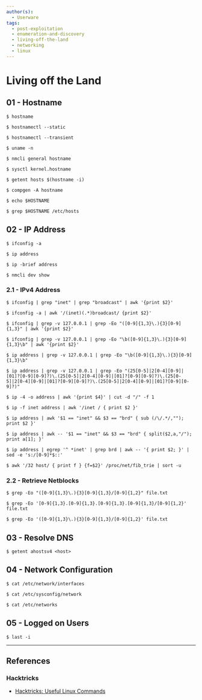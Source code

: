 ```yaml
---
author(s):
  - Userware
tags:
  - post-exploitation
  - enumeration-and-discovery
  - living-off-the-land
  - networking
  - linux
---
```

# Living off the Land

## 01 - Hostname

```
$ hostname

$ hostnamectl --static

$ hostnamectl --transient

$ uname -n

$ nmcli general hostname

$ sysctl kernel.hostname

$ getent hosts $(hostname -i)

$ compgen -A hostname

$ echo $HOSTNAME

$ grep $HOSTNAME /etc/hosts
```

## 02 - IP Address

```
$ ifconfig -a

$ ip address

$ ip -brief address

$ nmcli dev show
```

### 2.1 - IPv4 Address

```
$ ifconfig | grep "inet" | grep "broadcast" | awk '{print $2}'

$ ifconfig -a | awk '/(inet)(.*)broadcast/ {print $2}'
```

```
$ ifconfig | grep -v 127.0.0.1 | grep -Eo "([0-9]{1,3}\.){3}[0-9]{1,3}" | awk '{print $2}'

$ ifconfig | grep -v 127.0.0.1 | grep -Eo "\b([0-9]{1,3}\.){3}[0-9]{1,3}\b" | awk '{print $2}'

$ ip address | grep -v 127.0.0.1 | grep -Eo "\b([0-9]{1,3}\.){3}[0-9]{1,3}\b"

$ ip address | grep -v 127.0.0.1 | grep -Eo "(25[0-5]|2[0-4][0-9]|[01]?[0-9][0-9]?)\.(25[0-5]|2[0-4][0-9]|[01]?[0-9][0-9]?)\.(25[0-5]|2[0-4][0-9]|[01]?[0-9][0-9]?)\.(25[0-5]|2[0-4][0-9]|[01]?[0-9][0-9]?)"
```

```
$ ip -4 -o address | awk '{print $4}' | cut -d "/" -f 1

$ ip -f inet address | awk '/inet / { print $2 }'

$ ip address | awk '$1 == "inet" && $3 == "brd" { sub (/\/.*/,""); print $2 }'

$ ip address | awk -- '$1 == "inet" && $3 == "brd" { split($2,a,"/"); print a[1]; }'

$ ip address | egrep '^ *inet' | grep brd | awk -- '{ print $2; }' | sed -e 's:/[0-9]*$::'

$ awk '/32 host/ { print f } {f=$2}' /proc/net/fib_trie | sort -u
```

### 2.2 - Retrieve Netblocks

```
$ grep -Eo "([0-9]{1,3}\.){3}[0-9]{1,3}/[0-9]{1,2}" file.txt

$ grep -Eo '[0-9]{1,3}.[0-9]{1,3}.[0-9]{1,3}.[0-9]{1,3}/[0-9]{1,2}' file.txt

$ grep -Eo '([0-9]{1,3}\.){3}[0-9]{1,3}/[0-9]{1,2}' file.txt
```

## 03 - Resolve DNS

```
$ getent ahostsv4 <host>
```

## 04 - Network Configuration

```
$ cat /etc/network/interfaces

$ cat /etc/sysconfig/network

$ cat /etc/networks
```

## 05 - Logged on Users

```
$ last -i
```

---
## References

### Hacktricks

- [Hacktricks: Useful Linux Commands](https://book.hacktricks.wiki/en/linux-hardening/useful-linux-commands.html)